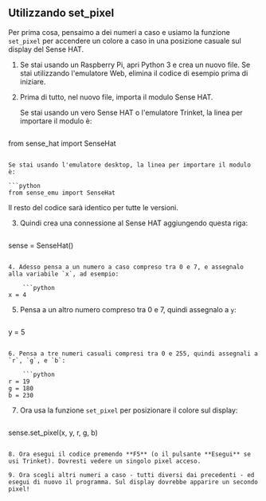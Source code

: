 ## Utilizzando set_pixel

Per prima cosa, pensaimo a dei numeri a caso e usiamo la funzione `set_pixel` per accendere un colore a caso in una posizione casuale sul display del Sense HAT.

1. Se stai usando un Raspberry Pi, apri Python 3 e crea un nuovo file. Se stai utilizzando l'emulatore Web, elimina il codice di esempio prima di iniziare.

2. Prima di tutto, nel nuovo file, importa il modulo Sense HAT.
    
    Se stai usando un vero Sense HAT o l'emulatore Trinket, la linea per importare il modulo è:
    
    ```python
from sense_hat import SenseHat
```

Se stai usando l'emulatore desktop, la linea per importare il modulo è:

```python
from sense_emu import SenseHat
```

Il resto del codice sarà identico per tutte le versioni.

3. Quindi crea una connessione al Sense HAT aggiungendo questa riga:
    
    ```python
sense = SenseHat()
```

4. Adesso pensa a un numero a caso compreso tra 0 e 7, e assegnalo alla variabile `x`, ad esempio:
    
    ```python
x = 4
```

5. Pensa a un altro numero compreso tra 0 e 7, quindi assegnalo a `y`:
    
    ```python
y = 5
```

6. Pensa a tre numeri casuali compresi tra 0 e 255, quindi assegnali a `r`, `g`, e `b`:
    
    ```python
r = 19
g = 180 
b = 230
```

7. Ora usa la funzione `set_pixel` per posizionare il colore sul display:
    
    ```python
sense.set_pixel(x, y, r, g, b)
```

8. Ora esegui il codice premendo **F5** (o il pulsante **Esegui** se usi Trinket). Dovresti vedere un singolo pixel acceso.

9. Ora scegli altri numeri a caso - tutti diversi dai precedenti - ed esegui di nuovo il programma. Sul display dovrebbe apparire un secondo pixel!